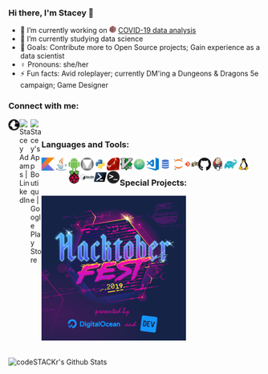### Hi there, I'm Stacey 👋

- 🔭 I’m currently working on <img src="https://github.com/github/explore/blob/af16e074f93c080d7b283815787283cab0e9414b/topics/covid-19/covid-19.png" height="14px" /> [COVID-19 data analysis](https://github.com/staceybellerose/covid19-jupyter)
- 📖 I’m currently studying data science
- 🥅 Goals: Contribute more to Open Source projects; Gain experience as a data scientist
- ♀ Pronouns: she/her
- ⚡ Fun facts: Avid roleplayer; currently DM'ing a Dungeons &amp; Dragons 5e campaign; Game Designer

<!--
**staceybellerose/staceybellerose** is a ✨ _special_ ✨ repository because its `README.md` (this file) appears on your GitHub profile.

Here are some ideas to get you started:

- 🔭 I’m currently working on ...
- 🌱 I’m currently learning ...
- 👯 I’m looking to collaborate on ...
- 🤔 I’m looking for help with ...
- 💬 Ask me about ...
- 📫 How to reach me: ...
- 😄 Pronouns: ...
- ⚡ Fun fact: ...
-->

### Connect with me:

[<img align="left" alt="Stacey Adams" width="22px" src="https://raw.githubusercontent.com/iconic/open-iconic/36b618fb260c245ea35dc7b19117405d31308102/svg/globe.svg" />][website]
[<img align="left" alt="Stacey Adams | LinkedIn" width="22px" src="https://cdn.jsdelivr.net/npm/simple-icons@v3/icons/linkedin.svg" />][linkedin]
[<img align="left" alt="Stacey's App Boutique | Google Play Store" width="22px" src="https://cdn.jsdelivr.net/npm/simple-icons@v3/icons/googleplay.svg" />][playstore]

<br />

### Languages and Tools:

<img align="left" alt="Kotlin" width="26px" src="https://github.com/github/explore/blob/80688e429a7d4ef2fca1e82350fe8e3517d3494d/topics/kotlin/kotlin.png" />
<img align="left" alt="Java" width="26px" src="https://github.com/github/explore/blob/80688e429a7d4ef2fca1e82350fe8e3517d3494d/topics/java/java.png" />
<img align="left" alt="Android" width="26px" src="https://github.com/github/explore/blob/80688e429a7d4ef2fca1e82350fe8e3517d3494d/topics/android/android.png" />
<img align="left" alt="Material Design" width="26px" src="https://github.com/github/explore/blob/80688e429a7d4ef2fca1e82350fe8e3517d3494d/topics/material-design/material-design.png" />
<img align="left" alt="Python" width="26px" src="https://github.com/github/explore/blob/80688e429a7d4ef2fca1e82350fe8e3517d3494d/topics/python/python.png" />
<img align="left" alt="Ruby" width="26px" src="https://github.com/github/explore/blob/80688e429a7d4ef2fca1e82350fe8e3517d3494d/topics/ruby/ruby.png" />
<img align="left" alt="vim" width="26px" src="https://github.com/github/explore/blob/80688e429a7d4ef2fca1e82350fe8e3517d3494d/topics/vim/vim.png" />
<img align="left" alt="Atom" width="26px" src="https://github.com/github/explore/blob/80688e429a7d4ef2fca1e82350fe8e3517d3494d/topics/atom/atom.png" />
<img align="left" alt="Visual Studio Code" width="26px" src="https://github.com/github/explore/blob/80688e429a7d4ef2fca1e82350fe8e3517d3494d/topics/visual-studio-code/visual-studio-code.png" />
<img align="left" alt="SQL" width="26px" src="https://github.com/github/explore/blob/80688e429a7d4ef2fca1e82350fe8e3517d3494d/topics/sql/sql.png" />
<img align="left" alt="Jupyter Notebook" width="26px" src="https://github.com/github/explore/blob/80688e429a7d4ef2fca1e82350fe8e3517d3494d/topics/jupyter-notebook/jupyter-notebook.png" />
<img align="left" alt="Git" width="26px" src="https://raw.githubusercontent.com/github/explore/80688e429a7d4ef2fca1e82350fe8e3517d3494d/topics/git/git.png" />
<img align="left" alt="GitHub" width="26px" src="https://raw.githubusercontent.com/github/explore/78df643247d429f6cc873026c0622819ad797942/topics/github/github.png" />
<img align="left" alt="Jenkins" width="26px" src="https://github.com/github/explore/blob/4546263bd5739353083c33dada43f8f31e7d1fd6/topics/jenkins/jenkins.png" />
<img align="left" alt="Gradle" width="26px" src="https://github.com/github/explore/blob/59009b1589a883459c0ae19044e3e7e3ec0c4e0a/topics/gradle/gradle.png" />
<img align="left" alt="Linux" width="26px" src="https://github.com/github/explore/blob/80688e429a7d4ef2fca1e82350fe8e3517d3494d/topics/linux/linux.png" />
<img align="left" alt="Raspberry Pi" width="26px" src="https://github.com/github/explore/blob/80688e429a7d4ef2fca1e82350fe8e3517d3494d/topics/raspberry-pi/raspberry-pi.png" />
<img align="left" alt="Bash" width="26px" src="https://github.com/github/explore/blob/80688e429a7d4ef2fca1e82350fe8e3517d3494d/topics/bash/bash.png" />
<img align="left" alt="Powershell" width="26px" src="https://raw.githubusercontent.com/github/explore/80688e429a7d4ef2fca1e82350fe8e3517d3494d/topics/powershell/powershell.png" />
<img align="left" alt="Terminal" width="26px" src="https://raw.githubusercontent.com/github/explore/80688e429a7d4ef2fca1e82350fe8e3517d3494d/topics/terminal/terminal.png" />

<br />

### Special Projects:

[<img alt="Hacktoberfest 2019" src="https://github.com/github/explore/blob/52f9c384026c08a42543c8018f6d978ff3e24135/topics/hacktoberfest/hacktoberfest.png" />][hacktoberfest]

<br />

<img align="left" alt="codeSTACKr's Github Stats" src="https://github-readme-stats.vercel.app/api?username=staceybellerose&show_icons=true&hide_border=true" />

[website]: https://staceyadams.me
[linkedin]: https://linkedin.com/in/staceyadams1
[playstore]: https://play.google.com/store/apps/developer?id=Stacey%27s+App+Boutique
[hacktoberfest]: https://hacktoberfest.digitalocean.com/
